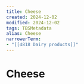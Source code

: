 ```yaml
---
title: Cheese
created: 2024-12-02
modified: 2024-12-02
tags: TBSMetadata
alias: Cheese
narrowerTerm:
- "[[4818 Dairy products]]"
---
```

# Cheese
